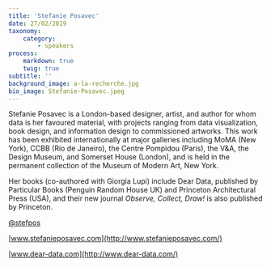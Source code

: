 ```yaml
---
title: 'Stefanie Posavec'
date: 27/02/2019
taxonomy:
    category:
        - speakers
process:
    markdown: true
    twig: true
subtitle: ''
background_image: a-la-recherche.jpg
bio_image: Stefanie-Posavec.jpeg
---
```


Stefanie Posavec is a London-based designer, artist, and author for whom data is her favoured material, with projects ranging from data visualization, book design, and information design to commissioned artworks. This work has been exhibited internationally at major galleries including MoMA (New York), CCBB (Rio de Janeiro), the Centre Pompidou (Paris), the V&A, the Design Museum, and Somerset House (London), and is held in the permanent collection of the Museum of Modern Art, New York.

Her books (co-authored with Giorgia Lupi) include Dear Data, published by Particular Books (Penguin Random House UK) and Princeton Architectural Press (USA), and their new journal *Observe, Collect, Draw!* is also published by Princeton.

[@stefpos](https://twitter.com/stefpos)

[www.stefanieposavec.com](http://www.stefanieposavec.com/)

[www.dear-data.com](http://www.dear-data.com/)
